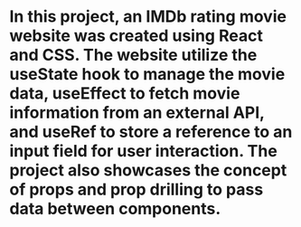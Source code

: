 # In this project, an IMDb rating movie website was created using React and CSS. The website utilize the useState hook to manage the movie data, useEffect to fetch movie information from an external API, and useRef to store a reference to an input field for user interaction. The project also showcases the concept of props and prop drilling to pass data between components.

